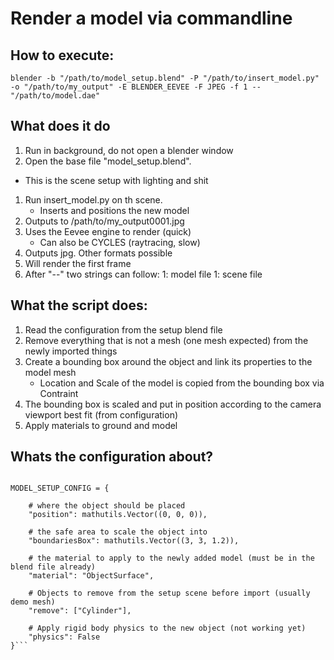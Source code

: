 # Render a model via commandline

## How to execute:

```
blender -b "/path/to/model_setup.blend" -P "/path/to/insert_model.py" -o "/path/to/my_output" -E BLENDER_EEVEE -F JPEG -f 1 -- "/path/to/model.dae"
```

## What does it do

1. Run in background, do not open a blender window
1. Open the base file "model_setup.blend".
  * This is the scene setup with lighting and shit
1. Run insert_model.py on th scene.
	* Inserts and positions the new model
1. Outputs to /path/to/my_output0001.jpg
1. Uses the Eevee engine to render (quick)
	* Can also be CYCLES (raytracing, slow)
1. Outputs jpg. Other formats possible
1. Will render the first frame
1. After "--" two strings can follow:
	1: model file
	1: scene file

## What the script does:

1. Read the configuration from the setup blend file
1. Remove everything that is not a mesh (one mesh expected) from the newly imported things
1. Create a bounding box around the object and link its properties to the model mesh
	* Location and Scale of the model is copied from the bounding box via Contraint
1. The bounding box is scaled and put in position according to the camera viewport best fit (from configuration)
1. Apply materials to ground and model

## Whats the configuration about?

```import mathutils

MODEL_SETUP_CONFIG = {

	# where the object should be placed
    "position": mathutils.Vector((0, 0, 0)),
	
	# the safe area to scale the object into
    "boundariesBox": mathutils.Vector((3, 3, 1.2)),
	
	# the material to apply to the newly added model (must be in the blend file already)
    "material": "ObjectSurface",
	
	# Objects to remove from the setup scene before import (usually demo mesh)
    "remove": ["Cylinder"],
	
	# Apply rigid body physics to the new object (not working yet)
    "physics": False
}```
